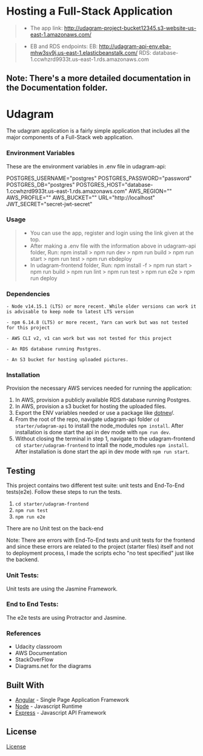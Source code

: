 # Hosting a Full-Stack Application

> - The app link:
    http://udagram-project-bucket12345.s3-website-us-east-1.amazonaws.com/

> - EB and RDS endpoints:
    EB: http://udagram-api-env.eba-mhw3sv9j.us-east-1.elasticbeanstalk.com/
    RDS: database-1.ccwhzrd9933t.us-east-1.rds.amazonaws.com


Note: There's a more detailed documentation in the Documentation folder.
---

# Udagram

The udagram application is a fairly simple application that includes all the major components of a Full-Stack web application.


### Environment Variables

These are the environment variables in .env file in udagram-api:

POSTGRES_USERNAME="postgres"
POSTGRES_PASSWORD="password"
POSTGRES_DB="postgres"
POSTGRES_HOST="database-1.ccwhzrd9933t.us-east-1.rds.amazonaws.com"
AWS_REGION=""
AWS_PROFILE=""
AWS_BUCKET=""
URL="http://localhost"
JWT_SECRET="secret-jwt-secret"


### Usage

 > - You can use the app, register and login using the link given at the top.
 > - After making a .env file with the information above in udagram-api folder, Run:
    npm install > npm run dev > npm run build > npm run start > npm run test > npm run ebdeploy
 > - In udagram-frontend folder, Run:
    npm install -f > npm run start > npm run build > npm run lint > npm run test > npm run e2e > npm run deploy   


### Dependencies

```
- Node v14.15.1 (LTS) or more recent. While older versions can work it is advisable to keep node to latest LTS version

- npm 6.14.8 (LTS) or more recent, Yarn can work but was not tested for this project

- AWS CLI v2, v1 can work but was not tested for this project

- An RDS database running Postgres.

- An S3 bucket for hosting uploaded pictures.

```

### Installation

Provision the necessary AWS services needed for running the application:

1. In AWS, provision a publicly available RDS database running Postgres. <Place holder for link to classroom article>
1. In AWS, provision a s3 bucket for hosting the uploaded files. <Place holder for tlink to classroom article>
1. Export the ENV variables needed or use a package like [dotnev](https://www.npmjs.com/package/dotenv)/.
1. From the root of the repo, navigate udagram-api folder `cd starter/udagram-api` to install the node_modules `npm install`. After installation is done start the api in dev mode with `npm run dev`.
1. Without closing the terminal in step 1, navigate to the udagram-frontend `cd starter/udagram-frontend` to intall the node_modules `npm install`. After installation is done start the api in dev mode with `npm run start`.

## Testing

This project contains two different test suite: unit tests and End-To-End tests(e2e). Follow these steps to run the tests.

1. `cd starter/udagram-frontend`
1. `npm run test`
1. `npm run e2e`

There are no Unit test on the back-end

Note: There are errors with End-To-End tests and unit tests for the frontend and since these errors are related to the project (starter files) itself and not to deployment process, I made the scripts echo "no test specified" just like the backend.

### Unit Tests:

Unit tests are using the Jasmine Framework.

### End to End Tests:

The e2e tests are using Protractor and Jasmine.

### References

- Udacity classroom
- AWS Documentation
- StackOverFlow
- Diagrams.net for the diagrams

## Built With

- [Angular](https://angular.io/) - Single Page Application Framework
- [Node](https://nodejs.org) - Javascript Runtime
- [Express](https://expressjs.com/) - Javascript API Framework

## License

[License](LICENSE.txt)
